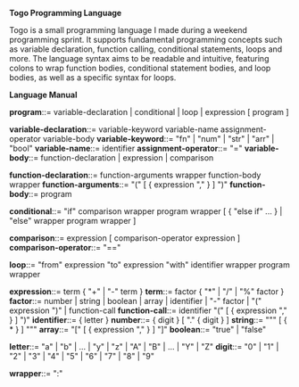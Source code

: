 **Togo Programming Language**

Togo is a small programming language I made during a weekend programming sprint. It supports fundamental programming concepts such as variable declaration, function calling, conditional statements, loops and more. The language syntax aims to be readable and intuitive, featuring colons to wrap function bodies, conditional statement bodies, and loop bodies, as well as a specific syntax for loops.

**Language Manual**

**program**::= variable-declaration | conditional | loop | expression [ program ]

**variable-declaration**::= variable-keyword variable-name assignment-operator variable-body
**variable-keyword**::= "fn" | "num" | "str" | "arr" | "bool"
**variable-name**::= identifier
**assignment-operator**::= "="
**variable-body**::= function-declaration | expression | comparison

**function-declaration**::= function-arguments wrapper function-body wrapper
**function-arguments**::= "(" [ { expression "," } ] ")"
**function-body**::= program

**conditional**::= "if" comparison wrapper program wrapper [ { "else if" ... } | "else" wrapper program wrapper ]

**comparison**::= expression [ comparison-operator expression ]
**comparison-operator**::= "=="

**loop**::= "from" expression "to" expression "with" identifier wrapper program wrapper

**expression**::= term { "+" | "-" term }
**term**::= factor { "*" | "/" | "%" factor }
**factor**::= number | string | boolean | array | identifier | "-" factor | "(" expression ")" | function-call
**function-call**::= identifier "(" [ { expression "," } ] ")"
**identifier**::= { letter }
**number**::= { digit } [ "." { digit } ]
**string**::= """ [ { * } ] """
**array**::= "[" [ { expression "," } ] "]"
**boolean**::= "true" | "false"

**letter**::= "a" | "b" | ... | "y" | "z" | "A" | "B" | ... | "Y" | "Z"
**digit**::= "0" | "1" | "2" | "3" | "4" | "5" | "6" | "7" | "8" | "9"

**wrapper**::= ":"
